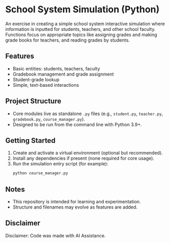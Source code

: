 # School System Simulation (Python)

An exercise in creating a simple school system interactive simulation where information is inputted for students, teachers, and other school faculty. Functions focus on appropriate topics like assigning grades and making grade books for teachers, and reading grades by students.

## Features
- Basic entities: students, teachers, faculty
- Gradebook management and grade assignment
- Student-grade lookup
- Simple, text-based interactions

## Project Structure
- Core modules live as standalone `.py` files (e.g., `student.py`, `teacher.py`, `gradebook.py`, `course_manager.py`).
- Designed to be run from the command line with Python 3.9+.

## Getting Started
1. Create and activate a virtual environment (optional but recommended).
2. Install any dependencies if present (none required for core usage).
3. Run the simulation entry script (for example):
   ```bash
   python course_manager.py
   ```

## Notes
- This repository is intended for learning and experimentation.
- Structure and filenames may evolve as features are added.

## Disclaimer
Disclaimer: Code was made with AI Assistance.


